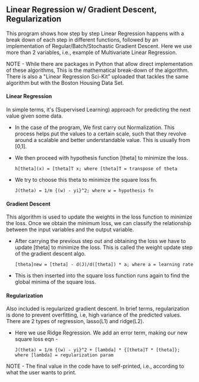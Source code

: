 ## Linear Regression w/ Gradient Descent, Regularization
This program shows how step by step Linear Regression happens with a break down of each step in different functions, followed by an implementation of Regular/Batch/Stochastic Gradient Descent. Here we use more than 2 variables, i.e., example of Multivariate Linear Regression.

NOTE - While there are packages in Python that allow direct implementation of these algorithms, This is the mathematical break-down of the algorithm. There is also a "Linear Regression Sci-Kit" uploaded that tackles the same algorithm but with the Boston Housing Data Set.

#### Linear Regression
In simple terms, it's (Supervised Learning) approach for predicting the next value given some data.

* In the case of the program, We first carry out Normalization. This process helps put the values to a certain scale, such that they revolve around a scalable and better understandable value. This is usually from [0,1].

* We then proceed with hypothesis function [theta] to minimize the loss.

      h[theta](x) = [theta]T x; where [theta]T = transpose of theta

* We try to choose this theta to minimize the square loss fn. 
      
      J(theta) = 1/m {(w) - yi}^2; where w = hypothesis fn
      
#### Gradient Descent
This algorithm is used to update the weights in the loss function to minimize the loss. Once we obtain the minimum loss, we can classify the relationship between the input variables and the output variable.

* After carrying the previous step out and obtaining the loss we have to update [theta] to minimize the loss. This is called the weight update step of the gradient descent algo.

      [theta]new = [theta] - d(J)/d([theta]) * a; where a = learning rate
      
* This is then inserted into the square loss function runs again to find the global minima of the square loss.

#### Regularization
Also included is regularized gradient descent. In brief terms, regularization is done to prevent overfitting, i.e, high variance of the predicted values. There are 2 types of regression, lasso(L1) and ridge(L2).

* Here we use Ridge Regression. We add an error term, making our new square loss eqn -
      
      J(theta) = 1/m {(w) - yi}^2 + [lambda] * {[theta]T * [theta]}; where [lambda] = regularization param
      
NOTE - The final value in the code have to self-printed, i.e., according to what the user wants to print. 
